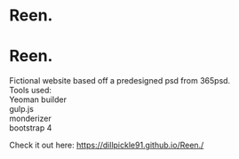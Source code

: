 # Reen.
# Reen.
Fictional website based off a predesigned psd from 365psd. <br>
Tools used: <br>
Yeoman builder<br>
gulp.js<br>
monderizer<br>
bootstrap 4<br>


Check it out here: https://dillpickle91.github.io/Reen./
